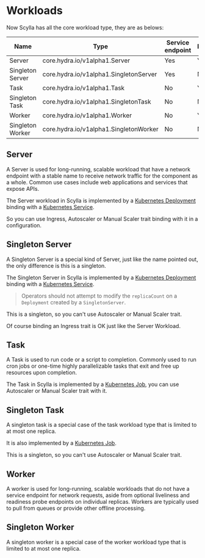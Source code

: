 # Workloads

Now Scylla has all the core workload type, they are as belows: 

|Name|Type|Service endpoint|Replicable|Daemonized|
|-|-|-|-|-|
|Server|core.hydra.io/v1alpha1.Server|Yes|Yes|Yes
|Singleton Server|core.hydra.io/v1alpha1.SingletonServer|Yes|No|Yes
|Task|core.hydra.io/v1alpha1.Task|No|Yes|No
|Singleton Task|core.hydra.io/v1alpha1.SingletonTask|No|No|No
|Worker|core.hydra.io/v1alpha1.Worker|No|Yes|Yes
|Singleton Worker|core.hydra.io/v1alpha1.SingletonWorker|No|No|Yes

## Server

A Server is used for long-running, scalable workload that have a network endpoint with a stable name to receive network traffic for the component as a whole. 
Common use cases include web applications and services that expose APIs.

The Server workload in Scylla is implemented by a [Kubernetes Deployment](https://kubernetes.io/docs/concepts/workloads/controllers/deployment/) binding with a [Kubernetes Service](https://kubernetes.io/docs/concepts/services-networking/service/).

So you can use Ingress, Autoscaler or Manual Scaler trait binding with it in a configuration.

## Singleton Server

A Singleton Server is a special kind of Server, just like the name pointed out, the only difference is this is a singleton.

The Singleton Server in Scylla is implemented by a [Kubernetes Deployment](https://kubernetes.io/docs/concepts/workloads/controllers/deployment/) binding with a [Kubernetes Service](https://kubernetes.io/docs/concepts/services-networking/service/).

> Operators should not attempt to modify the `replicaCount` on a `Deployment` created by a `SingletonServer`.

This is a singleton, so you can't use Autoscaler or Manual Scaler trait.

Of course binding an Ingress trait is OK just like the Server Workload. 

## Task

A Task is used to run code or a script to completion. Commonly used to run cron jobs or one-time highly parallelizable tasks that exit and free up resources upon completion. 

The Task in Scylla is implemented by a [Kubernetes Job](https://kubernetes.io/docs/concepts/workloads/controllers/jobs-run-to-completion/), you can use  Autoscaler or Manual Scaler trait with it.

## Singleton Task

A singleton task is a special case of the task workload type that is limited to at most one replica. 

It is also implemented by a [Kubernetes Job](https://kubernetes.io/docs/concepts/workloads/controllers/jobs-run-to-completion/).

This is a singleton, so you can't use Autoscaler or Manual Scaler trait.

## Worker

A worker is used for long-running, scalable workloads that do not have a service endpoint for network requests, aside from optional liveliness and readiness probe endpoints on individual replicas. Workers are typically used to pull from queues or provide other offline processing. 

## Singleton Worker

A singleton worker is a special case of the worker workload type that is limited to at most one replica. 
